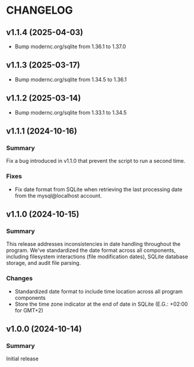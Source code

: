 # CHANGELOG

## v1.1.4 (2025-04-03)
- Bump modernc.org/sqlite from 1.36.1 to 1.37.0

## v1.1.3 (2025-03-17)
- Bump modernc.org/sqlite from 1.34.5 to 1.36.1

## v1.1.2 (2025-03-14)
- Bump modernc.org/sqlite from 1.33.1 to 1.34.5

## v1.1.1 (2024-10-16)

### Summary
Fix a bug introduced in v1.1.0 that prevent the script to run a second time.

### Fixes
- Fix date format from SQLite when retrieving the last processing date from the mysql@localhost account.

## v1.1.0 (2024-10-15)

### Summary
This release addresses inconsistencies in date handling throughout the program. We've standardized the date format across all components, including filesystem interactions (file modification dates), SQLite database storage, and audit file parsing.

### Changes
- Standardized date format to include time location across all program components
- Store the time zone indicator at the end of date in SQLite (E.G.: +02:00 for GMT+2)

## v1.0.0 (2024-10-14)

### Summary
Initial release
